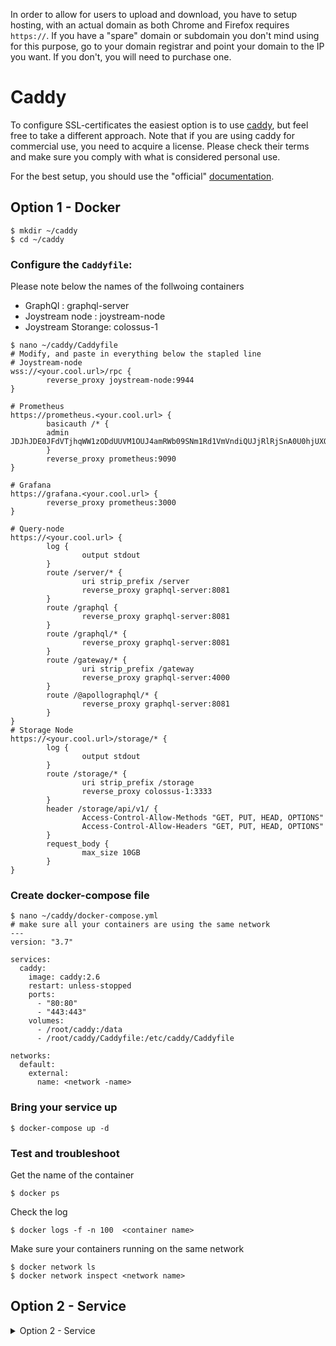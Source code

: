 
In order to allow for users to upload and download, you have to setup hosting, with an actual domain as both Chrome and Firefox requires `https://`. If you have a "spare" domain or subdomain you don't mind using for this purpose, go to your domain registrar and point your domain to the IP you want. If you don't, you will need to purchase one.

# Caddy
To configure SSL-certificates the easiest option is to use [caddy](https://caddyserver.com/), but feel free to take a different approach. Note that if you are using caddy for commercial use, you need to acquire a license. Please check their terms and make sure you comply with what is considered personal use.

For the best setup, you should use the "official" [documentation](https://caddyserver.com/docs/).


## Option 1 - Docker 

```
$ mkdir ~/caddy
$ cd ~/caddy

```

### Configure the `Caddyfile`:

Please note below the names of the follwoing containers
- GraphQl           : graphql-server
- Joystream node    : joystream-node
- Joystream Storange: colossus-1


```
$ nano ~/caddy/Caddyfile
# Modify, and paste in everything below the stapled line
# Joystream-node
wss://<your.cool.url>/rpc {
        reverse_proxy joystream-node:9944
}

# Prometheus
https://prometheus.<your.cool.url> {
        basicauth /* {
        admin JDJhJDE0JFdVTjhqWW1zODdUUVM1OUJ4amRWb09SNm1Rd1VmVndiQUJjRlRjSnA0U0hjUXQ0bXZIT0Ft
        }
        reverse_proxy prometheus:9090
}

# Grafana
https://grafana.<your.cool.url> {
        reverse_proxy prometheus:3000
}

# Query-node
https://<your.cool.url> {
        log {
                output stdout
        }
        route /server/* {
                uri strip_prefix /server
                reverse_proxy graphql-server:8081
        }
        route /graphql {
                reverse_proxy graphql-server:8081
        }
        route /graphql/* {
                reverse_proxy graphql-server:8081
        }
        route /gateway/* {
                uri strip_prefix /gateway
                reverse_proxy graphql-server:4000
        }
        route /@apollographql/* {
                reverse_proxy graphql-server:8081
        }
}
# Storage Node
https://<your.cool.url>/storage/* {
        log {
                output stdout
        }
        route /storage/* {
                uri strip_prefix /storage
                reverse_proxy colossus-1:3333
        }
        header /storage/api/v1/ {
                Access-Control-Allow-Methods "GET, PUT, HEAD, OPTIONS"
                Access-Control-Allow-Headers "GET, PUT, HEAD, OPTIONS"
        }
        request_body {
                max_size 10GB
        }
}

```
### Create docker-compose file

```
$ nano ~/caddy/docker-compose.yml
# make sure all your containers are using the same network
---
version: "3.7"

services:
  caddy:
    image: caddy:2.6
    restart: unless-stopped
    ports:
      - "80:80"
      - "443:443"
    volumes:
      - /root/caddy:/data
      - /root/caddy/Caddyfile:/etc/caddy/Caddyfile

networks:
  default:
    external:
      name: <network -name>
```

### Bring your service up
```
$ docker-compose up -d
```


### Test and troubleshoot 

Get the name of the container
```
$ docker ps 
```

Check the log
```
$ docker logs -f -n 100  <container name>
```


Make sure your containers running on the same network
```
$ docker network ls
$ docker network inspect <network name>
```

## Option 2 - Service 
<details>
   <summary>Option 2 - Service</summary>
        
The instructions below are for Caddy v2.4.6:
```
$ mkdir ~/caddy
$ cd ~/caddy
$ wget https://github.com/caddyserver/caddy/releases/download/v2.4.6/caddy_2.4.6_linux_amd64.tar.gz
$ tar -vxf caddy_2.4.6_linux_amd64.tar.gz
$ mv caddy /usr/bin/
# Test that it's working:
$ caddy version
```

### Configure the `Caddyfile`:
```
$ nano ~/Caddyfile
# Modify, and paste in everything below the stapled line
---
# Joystream-node
wss://<your.cool.url>/rpc {
        reverse_proxy localhost:9944
}

# Query-node
https://<your.cool.url> {
        log {
                output stdout
        }
        route /server/* {
                uri strip_prefix /server
                reverse_proxy localhost:8081
        }
        route /graphql {
                reverse_proxy localhost:8081
        }
        route /graphql/* {
                reverse_proxy localhost:8081
        }
        route /gateway/* {
                uri strip_prefix /gateway
                reverse_proxy localhost:4000
        }
        route /@apollographql/* {
                reverse_proxy localhost:8081
        }
}
### Storage Node
https://<your.cool.url>/storage/* {
        log {
                output stdout
        }
        route /storage/* {
                uri strip_prefix /storage
                reverse_proxy localhost:3333
        }
        header /storage/api/v1/ {
                Access-Control-Allow-Methods "GET, PUT, HEAD, OPTIONS"
                Access-Control-Allow-Headers "GET, PUT, HEAD, OPTIONS"
        }
        request_body {
                max_size 10GB
        }
}


```
### Check
Now you can check if you configured correctly, with:
```
$ caddy validate ~/Caddyfile
# Which should return:
--
...
Valid configuration
--
# You can now run caddy with:
$ caddy run --config /root/Caddyfile
# Which should return something like:
--
...
... [INFO] [<your.cool.url>] The server validated our request
... [INFO] [<your.cool.url>] acme: Validations succeeded; requesting certificates
... [INFO] [<your.cool.url>] Server responded with a certificate.
... [INFO][<your.cool.url>] Certificate obtained successfully
... [INFO][<your.cool.url>] Obtain: Releasing lock
```

### Run caddy as a service
To ensure high uptime, it's best to set the system up as a `service`.

Example file below:

```
$ nano /etc/systemd/system/caddy.service

# Modify, and paste in everything below the stapled line
---
[Unit]
Description=Caddy
Documentation=https://caddyserver.com/docs/
After=network.target

[Service]
User=root
ExecStart=/usr/bin/caddy run --config /root/Caddyfile
ExecReload=/usr/bin/caddy reload --config /root/Caddyfile
TimeoutStopSec=5s
LimitNOFILE=1048576
LimitNPROC=512
PrivateTmp=true
ProtectSystem=full
AmbientCapabilities=CAP_NET_BIND_SERVICE

[Install]
WantedBy=multi-user.target
```
Save and exit. Close `caddy` if it's still running, then:
```
$ systemctl start caddy
# If everything works, you should get an output. Verify with:
$ systemctl status caddy
# Which should produce something similar to the previous output.
# To have caddy start automatically at reboot:
$ systemctl enable caddy
# If you want to stop caddy:
$ systemctl stop caddy
# If you want to edit your Caddfile, edit it, then run:
$ caddy reload
```


</details>
